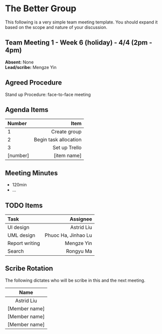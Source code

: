 # The Better Group
This following is a very simple team meeting template. You should expand it based on the scope and nature of your discussion.

## Team Meeting 1 - Week 6 (holiday) - 4/4 (2pm - 4pm)
**Absent:** None
<br>
**Lead/scribe:** Mengze Yin 

## Agreed Procedure
Stand up Procedure: face-to-face meeting

## Agenda Items
| Number   |                  Item |
|:---------|----------------------:|
| 1        |          Create group |
| 2        | Begin task allocation |
| 3        |         Set up Trello |
| [number] |           [item name] |

## Meeting Minutes
- 120min
- ...

## TODO Items
| Task           |            Assignee |
|:---------------|--------------------:|
| UI design      |          Astrid Liu |
| UML design     | Phuoc Ha, Jinhao Lu |
| Report writing |          Mengze Yin |
| Search         |           Rongyu Ma |

## Scribe Rotation
The following dictates who will be scribe in this and the next meeting.

|     Name      |
|:-------------:|
|  Astrid Liu   |
| [Member name] |
| [Member name] |
| [Member name] |